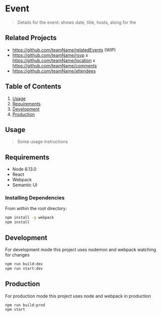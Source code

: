 # Event

> Details for the event: shows date, title, hosts, along for the 

## Related Projects

  - https://github.com/teamName/relatedEvents (WIP)
  - https://github.com/teamName/rsvp
  x https://github.com/teamName/location
  x https://github.com/teamName/comments
  - https://github.com/teamName/attendees

## Table of Contents

1. [Usage](#Usage)
2. [Requirements](#requirements)
3. [Development](#development)
4. [Production](#production)

## Usage

> Some usage instructions

## Requirements

- Node 6.13.0
- React
- Webpack
- Semantic UI


### Installing Dependencies

From within the root directory:

```sh
npm install -g webpack
npm install
```

## Development

For development mode this project uses nodemon and webpack watching for changes

```sh
npm run build:dev
npm run start:dev
```

## Production

For production mode this project uses node and webpack in production

```sh
npm run build:prod
npm start
```
